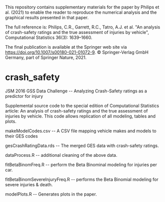 This repository contains supplementary materials for the paper by Philips et al. (2021) to enable the reader to reproduce the numerical analysis and the graphical results presented in that paper.

The full reference is: Philips, C.R., Garrett, R.C., Tatro, A.J. et al. "An analysis of crash-safety ratings and the true assessment of injuries by vehicle", Computational Statistics 36(3): 1639–1660.

The final publication is available at the Springer web site via https://doi.org/10.1007/s00180-021-01072-9. © Springer-Verlag GmbH Germany, part of Springer Nature, 2021.

# crash_safety

JSM 2016 GSS Data Challenge -- Analyzing Crash-Safety ratings as a predictor for injury

Supplemental source code to the special edition of Computational Statistics article: An analysis of crash-safety ratings and the true assessment of injuries by vehicle. This code allows replication of all modeling, tables and plots.

makeModelCodes.csv -- A CSV file mapping vehicle makes and models to their GES codes

gesCrashRatingData.rds -- The merged GES data with crash-safety ratings. 

dataProcess.R -- additional cleaning of the above data.

fitBetaBinomFreq.R -- perform the Beta Binominal modeling for injuries per car.

fitBetaBinomSevereInjuryFreq.R -- performs the Beta Binomial modeling for severe injuries & death.

modelPlots.R -- Generates plots in the paper.


